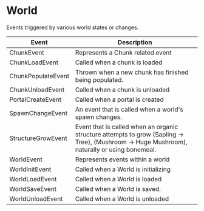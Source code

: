 # World

Events triggered by various world states or changes.

| Event| Description |
| --- | --- |
| ChunkEvent | Represents a Chunk related event |
| ChunkLoadEvent | Called when a chunk is loaded |
| ChunkPopulateEvent | Thrown when a new chunk has finished being populated. |
| ChunkUnloadEvent | Called when a chunk is unloaded |
| PortalCreateEvent | Called when a portal is created |
| SpawnChangeEvent | An event that is called when a world's spawn changes. |
| StructureGrowEvent | Event that is called when an organic structure attempts to grow (Sapling -> Tree), (Mushroom -> Huge Mushroom), naturally or using bonemeal. |
| WorldEvent | Represents events within a world |
| WorldInitEvent | Called when a World is initializing |
| WorldLoadEvent | Called when a World is loaded |
| WorldSaveEvent | Called when a World is saved. |
| WorldUnloadEvent | Called when a World is unloaded |
